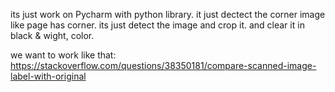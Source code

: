 its just work on Pycharm with python library. it just dectect the corner image like page has corner. its just detect the image and crop it. and clear it in black & wight, color.

we want to work like that: https://stackoverflow.com/questions/38350181/compare-scanned-image-label-with-original
